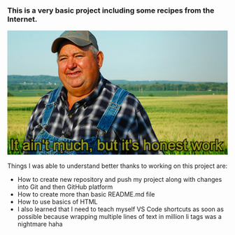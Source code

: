 <h3>This is a very basic project including some recipes from the Internet.</h3>

<img src="/img/work.jpg" alt="It ain't much but it's honest work">
<br>
<p>Things I was able to understand better thanks to working on this project are:</p>
<ul>
    <li>How to create new repository and push my project along with changes into Git and then GitHub platform</li>
    <li>How to create more than basic README.md file</li>
    <li>How to use basics of HTML</li>
    <li>I also learned that I need to teach myself VS Code shortcuts as soon as possible because wrapping multiple lines of text in million li tags was a nightmare haha</li>
</ul>